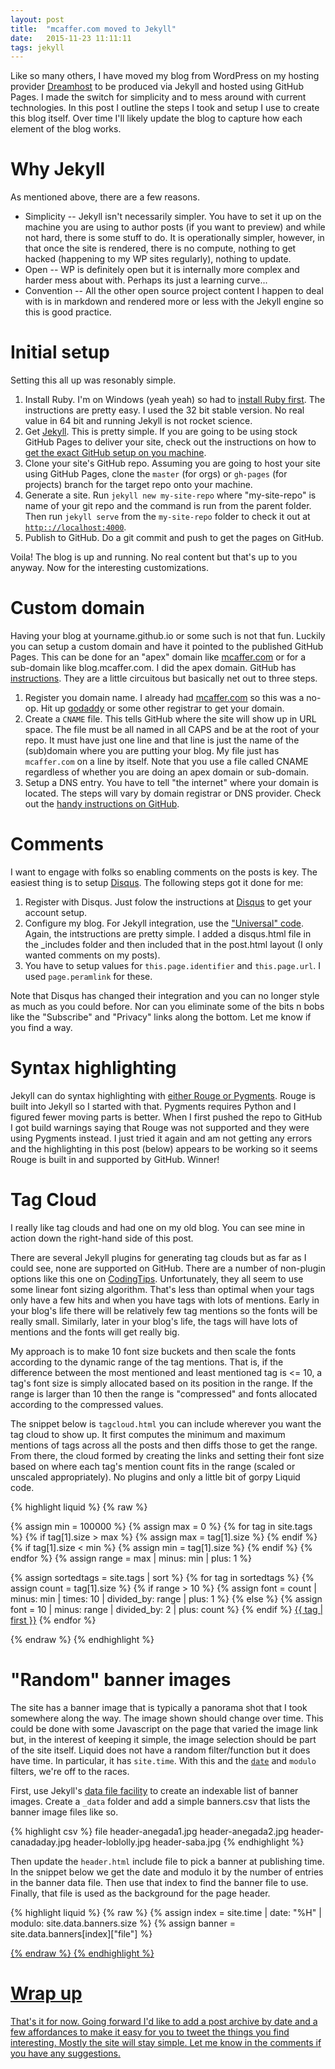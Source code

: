 ```yaml
---
layout: post
title:  "mcaffer.com moved to Jekyll"
date:   2015-11-23 11:11:11
tags: jekyll
---
```

Like so many others, I have moved my blog from WordPress on my hosting provider [Dreamhost](http://dreamhost.com) to be produced via Jekyll and hosted using GitHub Pages.  I made the switch for simplicity and to mess around with current technologies.  In this post I outline the steps I took and setup I use to create this blog itself.  Over time I'll likely update the blog to capture how each element of the blog works.

<!--more-->

# Why Jekyll
As mentioned above, there are a few reasons.

* Simplicity -- Jekyll isn't necessarily simpler.  You have to set it up on the machine you are using to author posts (if you want to preview) and while not hard, there is some stuff to do.  It is operationally simpler, however, in that once the site is rendered, there is no compute, nothing to get hacked (happening to my WP sites regularly), nothing to update.
* Open -- WP is definitely open but it is internally more complex and harder mess about with.  Perhaps its just a learning curve...
* Convention -- All the other open source project content I happen to deal with is in markdown and rendered more or less with the Jekyll engine so this is good practice.

# Initial setup
Setting this all up was resonably simple. 

1. Install Ruby.  I'm on Windows (yeah yeah) so had to [install Ruby first](http://rubyinstaller.org/downloads/). The instructions are pretty easy.  I used the 32 bit stable version.  No real value in 64 bit and running Jekyll is not rocket science. 
1. Get [Jekyll](http://jekyllrb.com).  This is pretty simple.   If you are going to be using stock GitHub Pages to deliver your site, check out the instructions on how to [get the exact GitHub setup on you machine](http://jekyllrb.com/docs/github-pages/).
1. Clone your site's GitHub repo.  Assuming you are going to host your site using GitHub Pages, clone the `master` (for orgs) or `gh-pages` (for projects) branch for the target repo onto your machine. 
1. Generate a site.  Run `jekyll new my-site-repo` where "my-site-repo" is name of your git repo and the command is run from the parent folder.  Then run `jekyll serve` from the `my-site-repo` folder to check it out at [`http:://localhost:4000`](http://localhost:4000).
1. Publish to GitHub.  Do a git commit and push to get the pages on GitHub.

Voila! The blog is up and running.  No real content but that's up to you anyway.  Now for the interesting customizations.

# Custom domain

Having your blog at yourname.github.io or some such is not that fun.  Luckily you can setup a custom domain and have it pointed to the published GitHub Pages.  This can be done for an "apex" domain like [mcaffer.com](http://mcaffer.com) or for a sub-domain like blog.mcaffer.com.  I did the apex domain.  GitHub has [instructions](https://help.github.com/articles/setting-up-a-custom-domain-with-github-pages/).  They are a little circuitous but basically net out to three steps.

1. Register you domain name.  I already had [mcaffer.com](http://mcaffer.com) so this was a no-op.  Hit up [godaddy](godaddy.com) or some other registrar to get your domain.
1. Create a `CNAME` file.  This tells GitHub where the site will show up in URL space.  The file must be all named in all CAPS and be at the root of your repo.  It must have just one line and that line is just the name of the (sub)domain where you are putting your blog.  My file just has `mcaffer.com` on a line by itself.   Note that you use a file called CNAME regardless of whether you are doing an apex domain or sub-domain.
1. Setup a DNS entry.  You have to tell "the internet" where your domain is located.  The steps will vary by domain registrar or DNS provider.  Check out the [handy instructions on GitHub](https://help.github.com/articles/adding-a-cname-file-to-your-repository/#next-steps-configuring-dns-settings).

# Comments
I want to engage with folks so enabling comments on the posts is key.  The easiest thing is to setup [Disqus](disqus.com). The following steps got it done for me:

1. Register with Disqus. Just folow the instructions at [Disqus](http://disqus.com) to get your account setup.
1. Configure my blog. For Jekyll integration, use the ["Universal" code](https://disqus.com/admin/universalcode/).  Again, the intstructions are pretty simple. I added a disqus.html file in the _includes folder and then included that in the post.html layout (I only wanted comments on my posts).
1. You have to setup values for `this.page.identifier` and `this.page.url`.  I used `page.peramlink` for these.

Note that Disqus has changed their integration and you can no longer style as much as you could before.  Nor can you eliminate some of the bits n bobs like the "Subscribe" and "Privacy" links along the bottom. Let me know if you find a way.

# Syntax highlighting

Jekyll can do syntax highlighting with [either Rouge or Pygments](http://jekyllrb.com/docs/templates/#code-snippet-highlighting).  Rouge is built into Jekyll so I started with that. Pygments requires Python and I figured fewer moving parts is better.  When I first pushed the repo to GitHub I got build warnings saying that Rouge was not supported and they were using Pygments instead.  I just tried it again and am not getting any errors and the highlighting in this post (below) appears to be working so it seems Rouge is built in and supported by GitHub.  Winner!

# Tag Cloud

I really like tag clouds and had one on my old blog.  You can see mine in action down the right-hand side of this post.

There are several Jekyll plugins for generating tag clouds but as far as I could see, none are supported on GitHub.  There are a number of non-plugin options like this one on [CodingTips](http://codingtips.kanishkkunal.in/tag-cloud-jekyll/).  Unfortunately, they all seem to use some linear font sizing algorithm.  That's less than optimal when your tags only have a few hits and when you have tags with lots of mentions.  Early in your blog's life there will be relatively few tag mentions so the fonts will be really small.  Similarly, later in your blog's life, the tags will have lots of mentions and the fonts will get really big. 

My approach is to make 10 font size buckets and then scale the fonts according to the dynamic range of the tag mentions.  That is, if the difference between the most mentioned and least mentioned tag is <= 10, a tag's font size is simply allocated based on its position in the range.  If the range is larger than 10 then the range is "compressed" and fonts allocated according to the compressed values.

The snippet below is `tagcloud.html` you can include wherever you want the tag cloud to show up.  It first computes the minimum and maximum mentions of tags across all the posts and then diffs those to get the range.  From there,  the cloud formed by creating the links and setting their font size based on where each tag's mention count fits in the range (scaled or unscaled appropriately). No plugins and only a little bit of gorpy Liquid code.

{% highlight liquid %}
{% raw %}
<div class="tag-cloud">

{% assign min = 100000 %}
{% assign max = 0 %}
{% for tag in site.tags %}
  {% if tag[1].size > max  %}
    {% assign max = tag[1].size %}
  {% endif %}
  {% if tag[1].size < min  %}
	  {% assign min = tag[1].size %}
  {% endif %}
{% endfor %}
{% assign range = max | minus: min | plus: 1 %}

{% assign sortedtags = site.tags | sort %}
{% for tag in sortedtags %}
  {% assign count = tag[1].size %}
  {% if range > 10 %}
    {% assign font = count | minus: min | times: 10 | divided_by: range | plus: 1 %}
  {% else %}
	  {% assign font = 10 | minus: range | divided_by: 2 | plus: count %}
  {% endif %}
  <a href="/tags.html#{{ tag | first }}" style="font-size: {{ font | times: 3 }}pt" >{{ tag | first }}</a>
{% endfor %}

</div>
{% endraw %}
{% endhighlight %}

# "Random" banner images
The site has a banner image that is typically a panorama shot that I took somewhere along the way. The image shown should change over time.  This could be done with some Javascript on the page that varied the image link but, in the interest of keeping it simple, the image selection should be part of the site itself.  Liquid does not have a random filter/function but it does have time.  In particular, it has `site.time`.  With this and the [`date`](https://docs.shopify.com/themes/liquid-documentation/filters/additional-filters#date) and `modulo` filters, we're off to the races.

First, use Jekyll's [data file facility](http://jekyllrb.com/docs/datafiles/) to create an indexable list of banner images.  Create a `_data` folder and add a simple banners.csv that lists the banner image files like so.

{% highlight csv %}
file
header-anegada1.jpg
header-anegada2.jpg
header-canadaday.jpg
header-loblolly.jpg
header-saba.jpg
{% endhighlight %}

Then update the `header.html` include file to pick a banner at publishing time.  In the snippet below we get the date and modulo it by the number of entries in the banner data file.  Then use that index to find the banner file to use.  Finally, that file is used as the background for the page header.

{% highlight liquid %}
{% raw %}
{% assign index = site.time | date: "%H" | modulo: site.data.banners.size %}
{% assign banner = site.data.banners[index]["file"] %}

<a href="{{ site.url }}" class="site-header-link">
  <div class="site-header" style="background:transparent url(/images/header/{{ banner }}) no-repeat center bottom; "> 
{% endraw %}
{% endhighlight %}

# Wrap up
That's it for now. Going forward I'd like to add a post archive by date and a few affordances to make it easy for you to tweet the things you find interesting.  Mostly the site will stay simple.  Let me know in the comments if you have any suggestions.